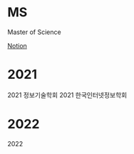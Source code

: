 # MS
Master of Science

[Notion](https://ideal96.notion.site/Master-of-Science-476789a0d301474a87cd8b8f49fcaa16)


# 2021
2021 정보기술학회
2021 한국인터넷정보학회

# 2022
2022

